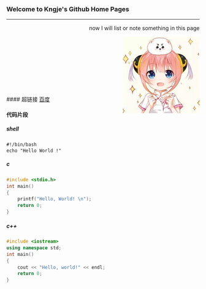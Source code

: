 ### Welcome to Kngje's Github Home Pages
---

<p align="right">now I will list or note something in this page</p>
<body><img align="right" src="./head.jpg"></img></body>
</br>
</br>
</br>
</br>
</br>
</br>
</br>
</br>
</br>
#### 超链接
<a href="https://www.baidu.com">百度</a>

#### 代码片段
##### shell
```shell
#!/bin/bash
echo "Hello World !"
```

##### c
```c
#include <stdio.h>
int main()
{
    printf("Hello, World! \n");
    return 0;
}
```

##### c++
```c++
#include <iostream>
using namespace std;
int main()
{
    cout << "Hello, world!" << endl;
    return 0;
}
```
